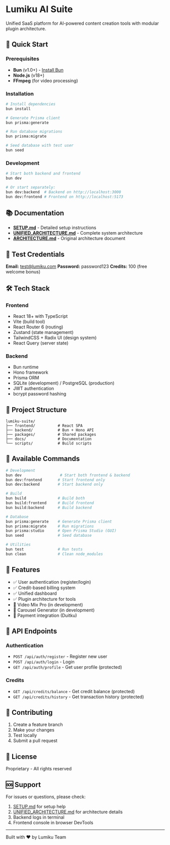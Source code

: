 # Lumiku AI Suite

Unified SaaS platform for AI-powered content creation tools with modular plugin architecture.

## 🚀 Quick Start

### Prerequisites

- **Bun** (v1.0+) - [Install Bun](https://bun.sh)
- **Node.js** (v18+)
- **FFmpeg** (for video processing)

### Installation

```bash
# Install dependencies
bun install

# Generate Prisma client
bun prisma:generate

# Run database migrations
bun prisma:migrate

# Seed database with test user
bun seed
```

### Development

```bash
# Start both backend and frontend
bun dev

# Or start separately:
bun dev:backend  # Backend on http://localhost:3000
bun dev:frontend # Frontend on http://localhost:5173
```

## 📚 Documentation

- **[SETUP.md](docs/SETUP.md)** - Detailed setup instructions
- **[UNIFIED_ARCHITECTURE.md](docs/UNIFIED_ARCHITECTURE.md)** - Complete system architecture
- **[ARCHITECTURE.md](docs/ARCHITECTURE.md)** - Original architecture document

## 🧪 Test Credentials

**Email:** test@lumiku.com
**Password:** password123
**Credits:** 100 (free welcome bonus)

## 🛠️ Tech Stack

### Frontend
- React 18+ with TypeScript
- Vite (build tool)
- React Router 6 (routing)
- Zustand (state management)
- TailwindCSS + Radix UI (design system)
- React Query (server state)

### Backend
- Bun runtime
- Hono framework
- Prisma ORM
- SQLite (development) / PostgreSQL (production)
- JWT authentication
- bcrypt password hashing

## 📁 Project Structure

```
lumiku-suite/
├── frontend/          # React SPA
├── backend/           # Bun + Hono API
├── packages/          # Shared packages
├── docs/              # Documentation
└── scripts/           # Build scripts
```

## 🔧 Available Commands

```bash
# Development
bun dev                 # Start both frontend & backend
bun dev:frontend       # Start frontend only
bun dev:backend        # Start backend only

# Build
bun build              # Build both
bun build:frontend     # Build frontend
bun build:backend      # Build backend

# Database
bun prisma:generate    # Generate Prisma client
bun prisma:migrate     # Run migrations
bun prisma:studio      # Open Prisma Studio (GUI)
bun seed               # Seed database

# Utilities
bun test               # Run tests
bun clean              # Clean node_modules
```

## 🎯 Features

- ✅ User authentication (register/login)
- ✅ Credit-based billing system
- ✅ Unified dashboard
- ✅ Plugin architecture for tools
- 🔄 Video Mix Pro (in development)
- 🔄 Carousel Generator (in development)
- 🔄 Payment integration (Duitku)

## 📝 API Endpoints

### Authentication
- `POST /api/auth/register` - Register new user
- `POST /api/auth/login` - Login
- `GET /api/auth/profile` - Get user profile (protected)

### Credits
- `GET /api/credits/balance` - Get credit balance (protected)
- `GET /api/credits/history` - Get transaction history (protected)

## 🤝 Contributing

1. Create a feature branch
2. Make your changes
3. Test locally
4. Submit a pull request

## 📄 License

Proprietary - All rights reserved

## 🆘 Support

For issues or questions, please check:
1. [SETUP.md](docs/SETUP.md) for setup help
2. [UNIFIED_ARCHITECTURE.md](docs/UNIFIED_ARCHITECTURE.md) for architecture details
3. Backend logs in terminal
4. Frontend console in browser DevTools

---

Built with ❤️ by Lumiku Team